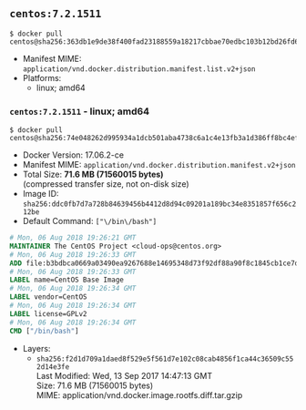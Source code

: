 ## `centos:7.2.1511`

```console
$ docker pull centos@sha256:363db1e9de38f400fad23188559a18217cbbae70edbc103b12bd26fd6de5c7ec
```

-	Manifest MIME: `application/vnd.docker.distribution.manifest.list.v2+json`
-	Platforms:
	-	linux; amd64

### `centos:7.2.1511` - linux; amd64

```console
$ docker pull centos@sha256:74e048262d995934a1dcb501aba4738c6a1c4e13fb3a1d386ff8bc4ef3250864
```

-	Docker Version: 17.06.2-ce
-	Manifest MIME: `application/vnd.docker.distribution.manifest.v2+json`
-	Total Size: **71.6 MB (71560015 bytes)**  
	(compressed transfer size, not on-disk size)
-	Image ID: `sha256:ddc0fb7d7a728b84639456b4412d8d94c09201a189bc34e8351857f656c212be`
-	Default Command: `["\/bin\/bash"]`

```dockerfile
# Mon, 06 Aug 2018 19:26:21 GMT
MAINTAINER The CentOS Project <cloud-ops@centos.org>
# Mon, 06 Aug 2018 19:26:33 GMT
ADD file:b3bdbca0669a03490ea9267688e14695348d73f92df88a90f8c1845cb1ce7db8 in / 
# Mon, 06 Aug 2018 19:26:33 GMT
LABEL name=CentOS Base Image
# Mon, 06 Aug 2018 19:26:34 GMT
LABEL vendor=CentOS
# Mon, 06 Aug 2018 19:26:34 GMT
LABEL license=GPLv2
# Mon, 06 Aug 2018 19:26:34 GMT
CMD ["/bin/bash"]
```

-	Layers:
	-	`sha256:f2d1d709a1daed8f529e5f561d7e102c08cab4856f1ca44c36509c552d14e3fe`  
		Last Modified: Wed, 13 Sep 2017 14:47:13 GMT  
		Size: 71.6 MB (71560015 bytes)  
		MIME: application/vnd.docker.image.rootfs.diff.tar.gzip
